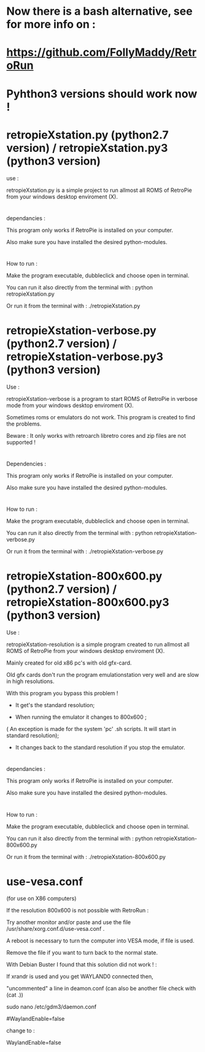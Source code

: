 # Now there is a bash alternative, see for more info on :

# https://github.com/FollyMaddy/RetroRun

#

# Pyhthon3 versions should work now !

#

# retropieXstation.py (python2.7 version) / retropieXstation.py3 (python3 version)

use :

retropieXstation.py is a simple project to run allmost all ROMS of RetroPie from your windows desktop enviroment (X).

#

dependancies :

This program only works if RetroPie is installed on your computer.

Also make sure you have installed the desired python-modules.

#

How to run :

Make the program executable, dubbleclick and choose open in terminal.

You can run it also directly from the terminal with : python retropieXstation.py

Or run it from the terminal with : ./retropieXstation.py

#

# retropieXstation-verbose.py (python2.7 version) / retropieXstation-verbose.py3 (python3 version)

Use : 

retropieXstation-verbose is a program to start ROMS of RetroPie in verbose mode from your windows desktop enviroment (X).

Sometimes roms or emulators do not work. This program is created to find the problems.

Beware : It only works with retroarch libretro cores and zip files are not supported !

#

Dependencies : 

This program only works if RetroPie is installed on your computer.

Also make sure you have installed the desired python-modules.

#

How to run :

Make the program executable, dubbleclick and choose open in terminal.

You can run it also directly from the terminal with : python retropieXstation-verbose.py

Or run it from the terminal with : ./retropieXstation-verbose.py

#

# retropieXstation-800x600.py (python2.7 version) / retropieXstation-800x600.py3 (python3 version)

Use : 

retropieXstation-resolution is a simple program created to run allmost all ROMS of RetroPie from your windows desktop enviroment (X).

Mainly created for old x86 pc's with old gfx-card.

Old gfx cards don't run the program emulationstation very well and are slow in high resolutions. 

With this program you bypass this problem !

- It get's the standard resolution;

- When running the emulator it changes to 800x600 ;

( An exception is made for the system 'pc' .sh scripts. It will start in standard resolution);

- It changes back to the standard resolution if you stop the emulator.

#

dependancies :

This program only works if RetroPie is installed on your computer.

Also make sure you have installed the desired python-modules.

#

How to run :

Make the program executable, dubbleclick and choose open in terminal.

You can run it also directly from the terminal with : python retropieXstation-800x600.py

Or run it from the terminal with : ./retropieXstation-800x600.py


# use-vesa.conf

(for use on X86 computers)

If the resolution 800x600 is not possible with RetroRun :

Try another monitor and/or paste and use the file /usr/share/xorg.conf.d/use-vesa.conf .

A reboot is necessary to turn the computer into VESA mode, if file is used.

Remove the file if you want to turn back to the normal state.


With Debian Buster I found that this solution did not work ! :

If xrandr is used and you get WAYLAND0 connected then,

"uncommented" a line in deamon.conf (can also be another file check with (cat .))

sudo nano /etc/gdm3/daemon.conf

#WaylandEnable=false

change to :

WaylandEnable=false



